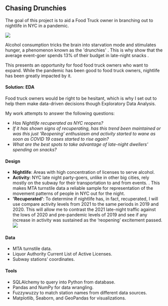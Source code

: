 ## Chasing Drunchies
The goal of this project is to aid a Food Truck owner in branching out to nightlife in NYC in a pandemic.

![](https://i.imgur.com/YeGU0Ap.png)


Alcohol consumption tricks the brain into starvation mode and stimulates hunger, a phenomenon known as the 'drunchies'[](https://www.healthline.com/health-news/got-the-drunchies-why-you-feel-hungry-when-youre-drunk)  . This is why show that the average event-goer spends 13% of their budget in late-night snacks[](https://f.hubspotusercontent00.net/hubfs/8020908/DS01_Nightlife%20Spending%20Study.pdf?utm_medium=email&_hsmi=93438620&_hsenc=p2ANqtz-8U6ZzwcZD3viqHxCpLrvy_EXyxj-99EyUoXe0B_BmNgINPYir9Zq9oiuIp78vTThtjm_m_aZkO2UjuJ5BOfTal2DMjIQ&utm_content=93438620&utm_source=hs_automation) .

This presents an opportunity for food food truck owners who want to expand. While the pandemic has been good to food truck owners, nightlife has been greatly impacted by it.

#### **Solution: EDA**
Food truck owners would be right to be hesitant, which is why I set out to help them make data-driven decisions though Exploratory Data Analysis.

My work attempts to answer the following questions:

-   _Has Nightlife recuperated as NYC reopens?_
-   _If it has shown signs of recuperating, has this trend been maintained or was this just 'Reopening' enthusiasm and activity started to wane as soon as COVID 19 cases started to rise again?_
-   _What are the best spots to take advantage of late-night dwellers' spending on snacks?_



#### **Design**
-   **Nightlife**: Areas with high concentration of licenses to serve alcohol.
-   **Activity**: NYC late night party-goers, unlike in other big cities, rely mostly on the subway for their transportation to and from events. [](https://f.hubspotusercontent00.net/hubfs/8020908/DS01_Nightlife%20Spending%20Study.pdf?utm_medium=email&_hsmi=93438620&_hsenc=p2ANqtz-8U6ZzwcZD3viqHxCpLrvy_EXyxj-99EyUoXe0B_BmNgINPYir9Zq9oiuIp78vTThtjm_m_aZkO2UjuJ5BOfTal2DMjIQ&utm_content=93438620&utm_source=hs_automation). This makes MTA turnstile data a reliable sample for representation of the movement patterns of people in NYC out for the night.
-  **'Recuperated'**: To determine if nightlife has, in fact, recuperated, I will use compare activity levels from 2021 to the same periods in 2019 and 2020. This will allow me to contrast the 2021 late-night traffic against the lows of 2020 and pre-pandemic levels of 2019 and see if any increase in activity was sustained as the ‘reopening’ excitement passed.
![](https://i.imgur.com/cmnBSn1.png)

#### Data
-   MTA turnstile data.
-   Liquor Authority Current List of Active Licenses.
-   Subway stations’ coordinates.

#### Tools
-   SQLAlchemy to query into Python from database.
-   Pandas and NumPy for data wrangling.
-   Fuzzywuzzy to match station names from different data sources.
-   Matplotlib, Seaborn, and GeoPandas for visualizations.
